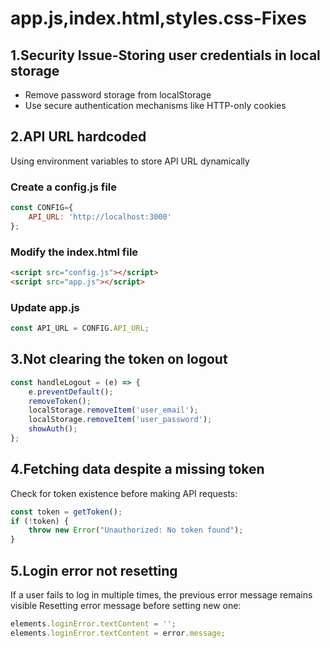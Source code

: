 # app.js,index.html,styles.css-Fixes

## 1.Security Issue-Storing user credentials in local storage
- Remove password storage from localStorage
- Use secure authentication mechanisms like HTTP-only cookies

## 2.API URL hardcoded
Using environment variables to store API URL dynamically 
### Create a config.js file
```js
const CONFIG={
    API_URL: 'http://localhost:3000'
};
```
### Modify the index.html file
```html
<script src="config.js"></script>
<script src="app.js"></script>
```
### Update app.js
```js
const API_URL = CONFIG.API_URL;
```
##  3.Not clearing the token on logout
```js
const handleLogout = (e) => {
    e.preventDefault();
    removeToken();
    localStorage.removeItem('user_email');
    localStorage.removeItem('user_password');
    showAuth();
};
```
## 4.Fetching data despite a missing token
Check for token existence before making API requests:
```js
const token = getToken();
if (!token) {
    throw new Error("Unauthorized: No token found");
}
```
## 5.Login error not resetting
If a user fails to log in multiple times, the previous error message remains visible
Resetting error message before setting new one:
```js
elements.loginError.textContent = '';
elements.loginError.textContent = error.message;
```



